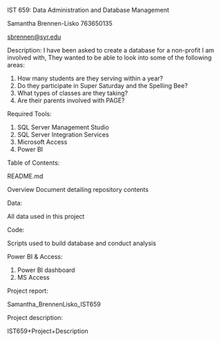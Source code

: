 IST 659: Data Administration and Database Management

Samantha Brennen-Lisko
763650135

sbrennen@syr.edu

Description:
I have been asked to create a database for a non-profit I am involved with, They wanted to be able to look into some of the following areas:
  1) How many students are they serving within a year?
  2) Do they participate in Super Saturday and the Spelling Bee?
  3) What types of classes are they taking?
  4) Are their parents involved with PAGE?

Required Tools:

  1) SQL Server Management Studio
  2) SQL Server Integration Services
  3) Microsoft Access  
  4) Power BI

Table of Contents:

README.md

  Overview Document detailing repository contents

Data:

  All data used in this project

Code:

  Scripts used to build database and conduct analysis

Power BI & Access:

  1) Power BI dashboard
  2) MS Access 
  
Project report:

  Samantha_BrennenLisko_IST659

Project description:

  IST659+Project+Description
  
